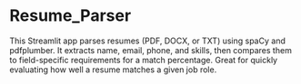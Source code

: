 # Resume_Parser
This Streamlit app parses resumes (PDF, DOCX, or TXT) using spaCy and pdfplumber. It extracts name, email, phone, and skills, then compares them to field-specific requirements for a match percentage. Great for quickly evaluating how well a resume matches a given job role.
